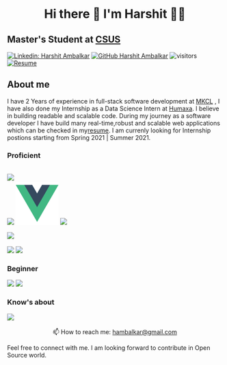 <h1 align='center'>
  Hi there 👋 I'm Harshit 👨‍💻
</h1>

## Master's Student at <a href="https://www.csus.edu/">CSUS</a>


[![Linkedin: Harshit Ambalkar](https://img.shields.io/badge/-harshit28-blue?style=flat-square&logo=Linkedin&logoColor=white&link=https://www.linkedin.com/in/harshit28/)](https://www.linkedin.com/in/harshit28/)
[![GitHub Harshit Ambalkar](https://img.shields.io/github/followers/harshit28?label=follow&style=social)](https://github.com/harshit28)
![visitors](https://visitor-badge.glitch.me/badge?page_id=harshit28.visitor-badge)
[![Resume](https://img.shields.io/badge/Resume-Download-brightgreen)](https://drive.google.com/file/d/1ct97ggK75ZlYVCWXUEdyTAwgpeHuc-ZI/view?usp=sharing)

## About me

I have 2 Years of experience in full-stack software development at <a href="https://mkcl.org/">MKCL</a> , I have also done my Internship as a Data Science Intern at <a href="https://www.humaxa.com/">Humaxa</a>. I believe in building readable and scalable code. During my journey as a software developer I have build many real-time,robust and scalable web applications which can be checked in my<a href="https://drive.google.com/file/d/1ct97ggK75ZlYVCWXUEdyTAwgpeHuc-ZI/view?usp=sharing">resume</a>. I am currenly looking for Internship postions starting from Spring 2021 | Summer 2021.

### Proficient
<code><a href="https://www.python.org/" target="_blank"> <img height="100" src="https://www.vectorlogo.zone/logos/python/python-ar21.svg"></a></code>
<code><a href="https://www.javascript.com/" target="_blank"> <img height="100" src="https://www.vectorlogo.zone/logos/javascript/javascript-ar21.svg"></a></code> 
<code><a href="https://vuejs.org/" target="_blank"><img height="100" src="https://raw.githubusercontent.com/github/explore/80688e429a7d4ef2fca1e82350fe8e3517d3494d/topics/vue/vue.png"></a></code>
<code><a href="https://www.mongodb.com/" target="_blank"><img height="100" src="https://www.vectorlogo.zone/logos/mongodb/mongodb-icon.svg"></a></code>

<code><a href="https://nodejs.org/en/" target="_blank"><img height="100" src="https://www.vectorlogo.zone/logos/nodejs/nodejs-ar21.svg"></a></code>

<code><a href="https://aws.amazon.com/" target="_blank"><img height="100" src="https://www.vectorlogo.zone/logos/amazon_aws/amazon_aws-ar21.svg"></a></code>
<code><a href="https://www.tensorflow.org/" target="_blank"><img height="100" src="https://www.vectorlogo.zone/logos/tensorflow/tensorflow-ar21.svg"></a></code>

### Beginner

<code><a href="https://reactjs.org/" target="\_blank"><img height="100" src="https://www.vectorlogo.zone/logos/reactjs/reactjs-ar21.svg"></a></code>
<code><a href="https://www.docker.com/" target="\_blank"><img height="100" src="https://www.vectorlogo.zone/logos/docker/docker-icon.svg"></a></code>

### Know's about

<code><a href="https://cloud.google.com/" target="_blank"><img height="100" src="https://www.vectorlogo.zone/logos/google_cloud/google_cloud-icon.svg"></a></code>


<p align='center'>
  📫 How to reach me: <a href='mailto:hambalkar@gmail.com'>hambalkar@gmail.com</a>
</p>
Feel free to connect with me. I am looking forward to contribute in Open Source world.


